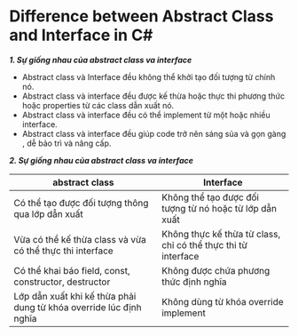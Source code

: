 



# Difference between Abstract Class and Interface in C#
***1. Sự giống nhau của abstract class va interface***
 - Abstract class và Interface  đều không thể khởi tạo đối tượng từ chính nó.
 - Abstract class và interface đều được kế thừa hoặc thực thi phương thức hoặc properties từ các class dẫn xuất nó.
 - Abstract class và interface đều có thể implement từ một hoặc nhiều interface.
 - Abstract class và interface đều giúp code trở nên sáng sủa và gọn gàng , dễ bảo trì và nâng cấp.

***2. Sự giống nhau của abstract class va interface***
 
|  abstract class | Interface  |
|--|--|
| Có thể tạo được đối tượng thông qua lớp dẫn xuất | Không thể tạo được đối tượng từ nó hoặc từ lớp dẫn xuất |
|Vừa có thể kế thừa class và vừa có thể thực thi interface|Không thực kế thừa từ class, chỉ có thể thực thi từ interface
|Có thể khai báo field, const, constructor, destructor|Không được chứa phương thức định nghĩa |
|Lớp dẫn xuất khi kế thừa phải dung từ khóa override lúc định nghĩa|Không dùng từ khóa override implement|

